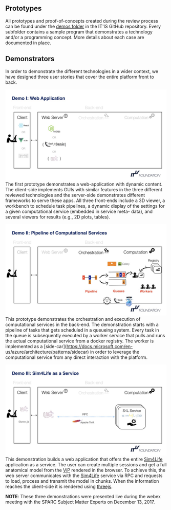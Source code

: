 


## Prototypes
All prototypes and proof-of-concepts created during the review process
can be found under the [demos
folder](https://github.com/ITISFoundation/osparc-lab/tree/master/demos)
in the IT'IS GitHub repository. Every subfolder contains a sample program
that demonstrates a technology and/or a programming concept. More details
about each case are documented in place.

## Demonstrators
In order to demonstrate the different technologies in a wider context, we
have designed three user stories that cover the entire platform front to
back.

![image-demo1](../img/demo1.jpeg)
The first prototype demonstrates a web-application with dynamic content.
The client-side implements GUIs with similar features in the three
different reviewed technologies and the server-side demonstrates
different frameworks to serve these apps. All three front-ends include a
3D viewer, a workbench to schedule task pipelines, a dynamic display of
the settings for a given computational service (embedded in service meta-
data), and several viewers for results (e.g., 2D plots, tables).

![image-demo2](../img/demo2.jpeg)
This prototype demonstrates the orchestration and execution of
computational services in the back-end. The demonstration starts with a
pipeline of tasks that gets scheduled in a queueing system. Every task in
the queue is subsequently executed by a worker service that pulls and
runs the actual computational service from a docker registry. The worker
is implemented as a [side-car](https://docs.microsoft.com/en-
us/azure/architecture/patterns/sidecar) in order to leverage the
computational service from any direct interaction with the platform.

![image-demo3](../img/demo3.jpeg)
This demonstration builds a web application that offers the entire
[Sim4Life] application as a
service. The user can create multiple sessions and get a full anatomical
model from the [ViP] rendered in the browser. To achieve this, the web
server communicates with the
[Sim4Life] service via RPC and
requests to load, process and transmit the model in chunks. When the
information reaches the client-side it is rendered using [threejs].


**NOTE**: These three demonstrations were presented live during the webex
meeting with the SPARC Subject Matter Experts on December 13, 2017.


[Sim4Life]: https://www.zurichmedtech.com/sim4life/
[threejs]: https://threejs.org/
[ViP]: https://www.itis.ethz.ch/virtual-population/virtual-population/overview/

